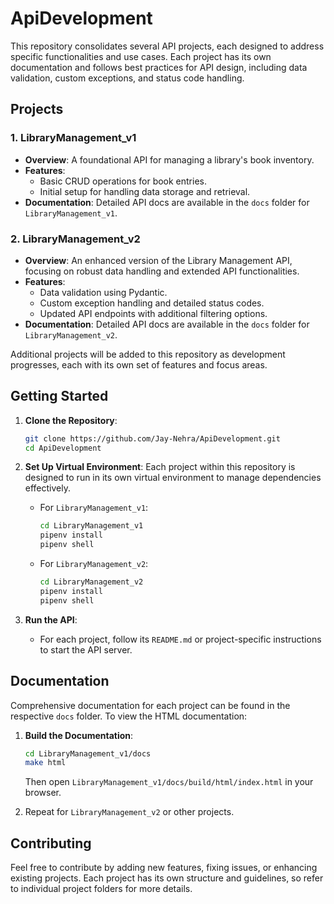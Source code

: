 # ApiDevelopment

This repository consolidates several API projects, each designed to address specific functionalities and use cases. Each project has its own documentation and follows best practices for API design, including data validation, custom exceptions, and status code handling.

## Projects

### 1. LibraryManagement_v1
- **Overview**: A foundational API for managing a library's book inventory.
- **Features**:
  - Basic CRUD operations for book entries.
  - Initial setup for handling data storage and retrieval.
- **Documentation**: Detailed API docs are available in the `docs` folder for `LibraryManagement_v1`.

### 2. LibraryManagement_v2
- **Overview**: An enhanced version of the Library Management API, focusing on robust data handling and extended API functionalities.
- **Features**:
  - Data validation using Pydantic.
  - Custom exception handling and detailed status codes.
  - Updated API endpoints with additional filtering options.
- **Documentation**: Detailed API docs are available in the `docs` folder for `LibraryManagement_v2`.

Additional projects will be added to this repository as development progresses, each with its own set of features and focus areas.

## Getting Started

1. **Clone the Repository**:
   ```bash
   git clone https://github.com/Jay-Nehra/ApiDevelopment.git
   cd ApiDevelopment
   ```

2. **Set Up Virtual Environment**:
   Each project within this repository is designed to run in its own virtual environment to manage dependencies effectively.

   - For `LibraryManagement_v1`:
     ```bash
     cd LibraryManagement_v1
     pipenv install
     pipenv shell
     ```

   - For `LibraryManagement_v2`:
     ```bash
     cd LibraryManagement_v2
     pipenv install
     pipenv shell
     ```

3. **Run the API**:
   - For each project, follow its `README.md` or project-specific instructions to start the API server.

## Documentation

Comprehensive documentation for each project can be found in the respective `docs` folder. To view the HTML documentation:

1. **Build the Documentation**:
   ```bash
   cd LibraryManagement_v1/docs
   make html
   ```
   Then open `LibraryManagement_v1/docs/build/html/index.html` in your browser.

2. Repeat for `LibraryManagement_v2` or other projects.

## Contributing

Feel free to contribute by adding new features, fixing issues, or enhancing existing projects. Each project has its own structure and guidelines, so refer to individual project folders for more details.
